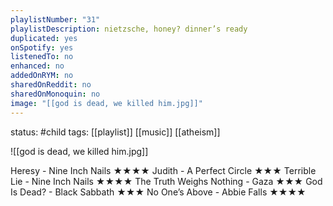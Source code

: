 ```yaml
---
playlistNumber: "31"
playlistDescription: nietzsche, honey? dinner’s ready
duplicated: yes
onSpotify: yes
listenedTo: no
enhanced: no
addedOnRYM: no
sharedOnReddit: no
sharedOnMonoquin: no
image: "[[god is dead, we killed him.jpg]]"
---
```

status: #child 
tags: [[playlist]] [[music]] [[atheism]]

![[god is dead, we killed him.jpg]]

Heresy - Nine Inch Nails ★★★★
Judith - A Perfect Circle ★★★
Terrible Lie - Nine Inch Nails ★★★★
The Truth Weighs Nothing - Gaza ★★★
God Is Dead? - Black Sabbath ★★★
No One’s Above - Abbie Falls ★★★★

